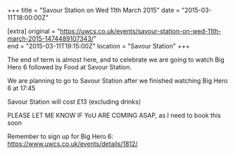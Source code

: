 +++
title = "Savour Station on Wed 11th March 2015"
date = "2015-03-11T18:00:00Z"

[extra]
original = "https://uwcs.co.uk/events/savour-station-on-wed-11th-march-2015-1474489107343/"    
end = "2015-03-11T19:15:00Z"
location = "Savour Station"
+++

The end of term is almost here, and to celebrate we are going to watch Big Hero 6 followed by Food at Savour Station.

We are planning to go to Savour Station after we finished watching Big Hero 6 at 17:45

Savour Station will cost £13 (excluding drinks)

PLEASE LET ME KNOW IF YoU ARE COMING ASAP, as I need to book this soon

Remember to sign up for Big Hero 6: https://www.uwcs.co.uk/events/details/1812/

